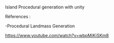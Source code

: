 Island Procedural generation with unity 




Réferences :

-Procedural Landmass Generation

https://www.youtube.com/watch?v=wbpMiKiSKm8

